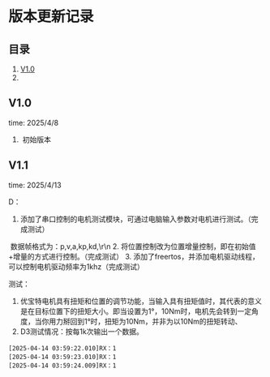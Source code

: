 # 版本更新记录

## 目录

1. [ V1.0 ](##V1.0)
2. 

## V1.0

time: 2025/4/8

1. ​	初始版本

## V1.1

time: 2025/4/13

D：

1. 添加了串口控制的电机测试模块，可通过电脑输入参数对电机进行测试。（完成测试）

​		数据帧格式为：p,v,a,kp,kd,\r\n
2. 将位置控制改为位置增量控制，即在初始值+增量的方式进行控制。（完成测试）
3. 添加了freertos，并添加电机驱动线程，可以控制电机驱动频率为1khz（完成测试）

测试：

1. 优宝特电机具有扭矩和位置的调节功能，当输入具有扭矩值时，其代表的意义是在目标位置下的扭矩大小。即当设置为1°，10Nm时，电机先会转到一定角度，当你用力掰回到1°时，扭矩为10Nm，并非为以10Nm的扭矩转动、
2. D3测试情况：按每1k次输出一个数据。

```
[2025-04-14 03:59:22.010]RX：1
[2025-04-14 03:59:23.010]RX：1
[2025-04-14 03:59:24.009]RX：1
```



  



